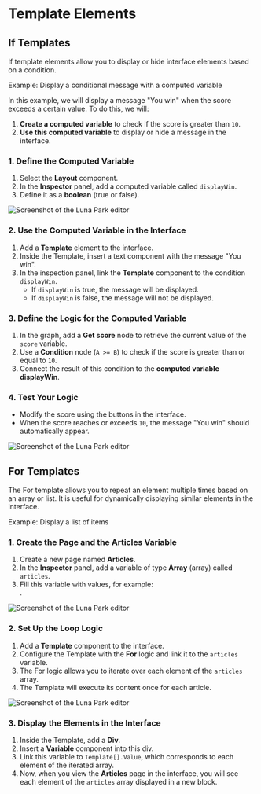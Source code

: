 <script setup lang="ts">
import {LogicType} from "@luna-park/logicnodes";

import Screen2 from '/assets/images/layout/templates/screen2.png';
import Screen3 from '/assets/images/layout/templates/screen3.png';
import Screen6 from '/assets/images/layout/templates/screen6.png';
</script>

# Template Elements

## If Templates

If template elements allow you to display or hide interface elements based on a condition.

Example: Display a conditional message with a computed variable

In this example, we will display a message "You win" when the score exceeds a certain value. To do this, we will:

1. **Create a computed variable** to check if the score is greater than `10`.
2. **Use this computed variable** to display or hide a message in the interface.

### 1. Define the Computed Variable

1. Select the **Layout** component.
2. In the **Inspector** panel, add a computed variable called `displayWin`.
3. Define it as a **boolean** (true or false).

![Screenshot of the Luna Park editor](/assets/images/layout/templates/screen1.png)

### 2. Use the Computed Variable in the Interface

1. Add a **Template** element to the interface.
2. Inside the Template, insert a text component with the message "You win".
3. In the inspection panel, link the **Template** component to the condition `displayWin`.
    - If `displayWin` is true, the message will be displayed.
    - If `displayWin` is false, the message will not be displayed.

<DImage
  :src="Screen2"
  alt="Screenshot of the Luna Park editor"
/>

### 3. Define the Logic for the Computed Variable

1. In the graph, add a **Get score** node to retrieve the current value of the `score` variable.
2. Use a **Condition** node (`A >= B`) to check if the score is greater than or equal to `10`.
3. Connect the result of this condition to the **computed variable displayWin**.

<DImage
  :src="Screen3"
  alt="Screenshot of the Luna Park editor"
/>

### 4. Test Your Logic

- Modify the score using the buttons in the interface.
- When the score reaches or exceeds `10`, the message "You win" should automatically appear.

![Screenshot of the Luna Park editor](/assets/images/layout/templates/gif1.gif)

## For Templates

The For template allows you to repeat an element multiple times based on an array or list. It is useful for dynamically displaying similar elements in the interface.

Example: Display a list of items

### 1. Create the Page and the Articles Variable

1. Create a new page named **Articles**.
2. In the **Inspector** panel, add a variable of type **Array** (array) called `articles`.
3. Fill this variable with values, for example: <br/> <DSchemaValue :value='["sushi", "onigiri", "takoyaki", "tsukune"]'/>.

![Screenshot of the Luna Park editor](/assets/images/layout/templates/screen4.png)

### 2. Set Up the Loop Logic

1. Add a **Template** component to the interface.
2. Configure the Template with the **For** logic and link it to the `articles` variable.
3. The For logic allows you to iterate over each element of the `articles` array.
4. The Template will execute its content once for each article.

![Screenshot of the Luna Park editor](/assets/images/layout/templates/screen5.png)

### 3. Display the Elements in the Interface

1. Inside the Template, add a **Div**.
2. Insert a **Variable** component into this div.
3. Link this variable to `Template[].Value`, which corresponds to each element of the iterated array.
4. Now, when you view the **Articles** page in the interface, you will see each element of the `articles` array displayed in a new block.

<DImage
:src="Screen6"
alt="Screenshot of the Luna Park editor"
/>
